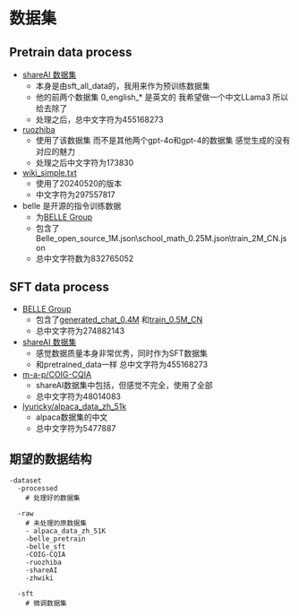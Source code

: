 # 数据集
## Pretrain data process
* [shareAI 数据集](https://modelscope.cn/datasets/baicai003/Llama3-Chinese-dataset/summary)
  * 本身是由sft_all_data的，我用来作为预训练数据集
  * 他的前两个数据集 0_english_* 是英文的 我希望做一个中文LLama3 所以给去除了
  * 处理之后，总中文字符为455168273
* [ruozhiba](https://huggingface.co/datasets/LooksJuicy/ruozhiba)
  * 使用了该数据集 而不是其他两个gpt-4o和gpt-4的数据集 感觉生成的没有对应的魅力
  * 处理之后中文字符为173830
* [wiki_simple.txt](https://dumps.wikimedia.org/zhwiki/20240520/)
  * 使用了20240520的版本
  * 中文字符为297557817
* belle 是开源的指令训练数据 
  * 为[BELLE Group](https://huggingface.co/BelleGroup) 
  * 包含了Belle_open_source_1M.json\school_math_0.25M.json\train_2M_CN.json
  * 总中文字符数为832765052

## SFT data process
  * [BELLE Group](https://huggingface.co/BelleGroup)   
    * 包含了[generated_chat_0.4M](https://huggingface.co/datasets/BelleGroup/generated_chat_0.4M) 和[train_0.5M_CN](https://huggingface.co/datasets/BelleGroup/train_0.5M_CN)
    * 总中文字符为274882143
  * [shareAI 数据集](https://modelscope.cn/datasets/baicai003/Llama3-Chinese-dataset/summary)
    * 感觉数据质量本身非常优秀，同时作为SFT数据集
    * 和pretrained_data一样 总中文字符为455168273
  * [m-a-p/COIG-CQIA](https://huggingface.co/datasets/m-a-p/COIG-CQIA)
    * shareAI数据集中包括，但感觉不完全，使用了全部
    * 总中文字符为48014083
  * [lyuricky/alpaca_data_zh_51k](https://huggingface.co/datasets/lyuricky/alpaca_data_zh_51k)
    * alpaca数据集的中文
    * 总中文字符为5477887
  
## 期望的数据结构
```
-dataset
  -processed
    # 处理好的数据集
  
  -raw
    # 未处理的原数据集
    - alpaca_data_zh_51K
    -belle_pretrain
    -belle_sft
    -COIG-CQIA
    -ruozhiba
    -shareAI
    -zhwiki
  
  -sft
    # 微调数据集
  
```